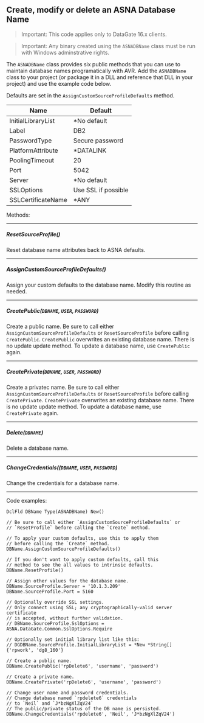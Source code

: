 ## Create, modify or delete an ASNA Database Name 

> Important: This code applies only to DataGate 16.x clients. 

> Important: Any binary created using the `ASNADBName` class must be run with Windows adminstrative rights.

The `ASNADBName` class provides six public methods that you can use to maintain database names programatically with AVR. Add the `ASNADBName` class to your project (or package it in a DLL and reference that DLL in your project) and use the example code below. 

Defaults are set in the `AssignCustomSourceProfileDefaults` method.

|Name               | Default             |
|-------------------|---------------------|
|InitialLibraryList | *No default         |
|Label              | DB2                 |
|PasswordType       | Secure password     |
|PlatformAttribute  | *DATALINK           |
|PoolingTimeout     | 20                  |
|Port               | 5042                |
|Server             | *No default         |
|SSLOptions         | Use SSL if possible |
|SSLCertificateName | *ANY                |

Methods: 

---

##### ResetSourceProfile()

Reset database name attributes back to ASNA defaults. 

---

##### AssignCustomSourceProfileDefaults()

Assign your custom defaults to the database name. Modify this routine as needed.

---

##### CreatePublic(`DBNAME`, `USER`, `PASSWORD`)

Create a public name. Be sure to call either `AssignCustomSourceProfileDefaults` or `ResetSourceProfile` before calling `CreatePublic`. `CreatePublic` overwrites an existing database name. There is no update update method. To update a database name, use `CreatePublic` again.

---

##### CreatePrivate(`DBNAME`, `USER`, `PASSWORD`)

Create a privatec name. Be sure to call either `AssignCustomSourceProfileDefaults` or `ResetSourceProfile` before calling `CreatePrivate`. `CreatePrivate` overwrites an existing database name. There is no update update method. To update a database name, use `CreatePrivate` again.

---

##### Delete(`DBNAME`)

Delete a database name.

---

##### ChangeCredentials((`DBNAME`, `USER`, `PASSWORD`)

Change the credentials for a database name.

---

Code examples:

    DclFld DBName Type(ASNADBName) New()

    // Be sure to call either `AssignCustomSourceProfileDefaults` or
    // `ResetProfile` before calling the `Create` method.

    // To apply your custom defaults, use this to apply them
    // before calling the `Create` method.
    DBName.AssignCustomSourceProfileDefaults()
    
    // If you don't want to apply custom defaults, call this 
    // method to see the all values to intrinsic defaults.
    DBName.ResetProfile()

    // Assign other values for the database name.
    DBName.SourceProfile.Server = '10.1.3.209'
    DBName.SourceProfile.Port = 5160

    // Optionally override SSL settings.
    // Only connect using SSL; any cryptographically-valid server certificate
    // is accepted, without further validation.
    // DBName.SourceProfile.SslOptions = ASNA.DataGate.Common.SslOptions.Require

    // Optionally set initial library list like this:
    // DGDBName.SourceProfile.InitialLibraryList = *New *String[] {'rpwork', 'dg8_160'}

    // Create a public name.
    DBName.CreatePublic('rpDelete6', 'username', 'password')

    // Create a private name.
    DBName.CreatePrivate('rpDelete6', 'username', 'password')

    // Change user name and password credentials. 
    // Change database named `rpdelete6` credentials
    // to `Neil` and `J*bzNgXlZqV24`
    // The public/private status of the DB name is persisted.
    DBName.ChangeCredentials('rpdelete6', 'Neil', 'J*bzNgXlZqV24')
